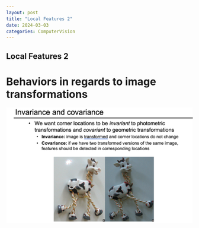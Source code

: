 ```yaml
---
layout: post
title: "Local Features 2"
date: 2024-03-03
categories: ComputerVision
---
```


## Local Features 2

# Behaviors in regards to image transformations

![](/images/2024-03-03/1.png)
